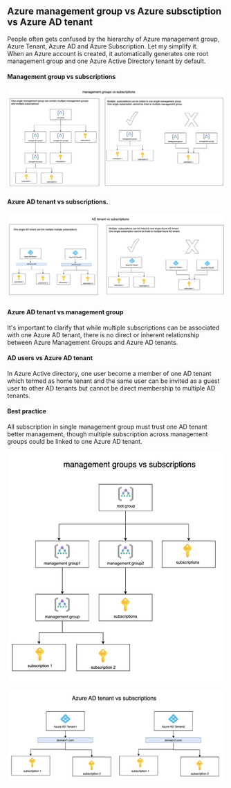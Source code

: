 ## Azure management group vs Azure subsctiption vs Azure AD tenant
People often gets confused by the hierarchy of Azure management group, Azure Tenant, Azure AD and Azure Subscription.
Let my simplify it.
<br />
When an Azure account is created, it automatically generates one root management group and one Azure Active Directory tenant by default.

#### Management group vs subscriptions
![group-vs-subs](./media/group-vs-subs.png)


#### Azure AD tenant vs subscriptions. 
![tenant-vs-subs](./media/tenant-vs-subs.png)

#### Azure AD tenant vs management group
It's important to clarify that while multiple subscriptions can be associated with one Azure AD tenant, there is no direct or inherent relationship between Azure Management Groups and Azure AD tenants.

#### AD users vs Azure AD tenant
In Azure Active directory, one user become a member of one AD tenant which termed as home tenant and the same user can be invited as a guest user to other AD tenants but cannot be direct membership to multiple AD tenants. 

#### Best practice
All subscription in single management group must trust one AD tenant better management, though multiple subscription across management groups could be linked to one Azure AD tenant.

![group-vs-subs](./media/azuregroup-vs-subs.png)

![subs-vs-ad](./media/azure-ad-vs-subs.png)